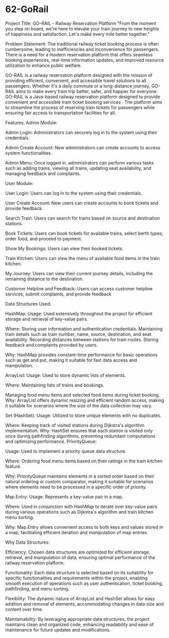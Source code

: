 # 62-GoRail

Project Title: GO-RAIL -  Railway Reservation Platform
"From the moment you step on board, we're here to elevate your train journey to new heights of happiness and satisfaction. Let's make every mile better together."


Problem Statement:
The traditional railway ticket booking process is often cumbersome, leading to inefficiencies and inconvenience for passengers. There is a need for a modern reservation platform that offers seamless booking experiences, real-time information updates, and improved resource utilization to enhance public welfare.


GO-RAIL is a railway reservation platform designed with the mission of providing efficient, convenient, and accessible travel solutions to all passengers. Whether it's a daily commute or a long-distance journey, GO-RAIL aims to make every train trip better, safer, and happier for everyone.
GO-RAIL is a Java-based railway reservation platform designed to provide convenient and accessible train ticket booking services . The platform aims to streamline the process of reserving train tickets for passengers while ensuring fair access to transportation facilities for all.


Features:
Admin Module:

Admin Login: Administrators can securely log in to the system using their credentials.

Admin Create Account: New administrators can create accounts to access system functionalities.

Admin Menu: Once logged in, administrators can perform various tasks such as adding trains, viewing all trains, updating seat availability, and managing feedback and complaints.

User Module:

User Login: Users can log in to the system using their credentials.

User Create Account: New users can create accounts to book tickets and provide feedback.

Search Train: Users can search for trains based on source and destination stations.

Book Tickets: Users can book tickets for available trains, select berth types, order food, and proceed to payment.

Show My Bookings: Users can view their booked tickets.

Train Kitchen: Users can view the menu of available food items in the train kitchen.

My Journey: Users can view their current journey details, including the remaining distance to the destination.

Customer Helpline and Feedback: Users can access customer helpline services, submit complaints, and provide feedback

Data Structures Used:

HashMap:
Usage: Used extensively throughout the project for efficient storage and retrieval of key-value pairs.

Where:
Storing user information and authentication credentials.
Maintaining train details such as train number, name, source, destination, and seat availability.
Recording distances between stations for train routes.
Storing feedback and complaints provided by users.

Why: HashMap provides constant-time performance for basic operations such as get and put, making it suitable for fast data access and manipulation.

ArrayList:
Usage: Used to store dynamic lists of elements.

Where:
Maintaining lists of trains and bookings.

Managing food menu items and selected food items during ticket booking.
Why: ArrayList offers dynamic resizing and efficient random access, making it suitable for scenarios where the size of the data collection may vary.

Set (HashSet):
Usage: Utilized to store unique elements with no duplicates.

Where:
Keeping track of visited stations during Dijkstra's algorithm implementation.
Why: HashSet ensures that each station is visited only once during pathfinding algorithms, preventing redundant computations and optimizing performance.
PriorityQueue:

Usage: Used to implement a priority queue data structure.

Where:
Ordering food menu items based on their ratings in the train kitchen feature.

Why: PriorityQueue maintains elements in a sorted order based on their natural ordering or custom comparator, making it suitable for scenarios where elements need to be processed in a specific order of priority.

Map.Entry:
Usage: Represents a key-value pair in a map.

Where:
Used in conjunction with HashMap to iterate over key-value pairs during various operations such as Dijkstra's algorithm and train kitchen menu sorting.

Why: Map.Entry allows convenient access to both keys and values stored in a map, facilitating efficient iteration and manipulation of map entries.


Why Data Structures:

Efficiency: Chosen data structures are optimized for efficient storage, retrieval, and manipulation of data, ensuring optimal performance of the railway reservation platform.

Functionality: Each data structure is selected based on its suitability for specific functionalities and requirements within the project, enabling smooth execution of operations such as user authentication, ticket booking, pathfinding, and menu sorting.

Flexibility: The dynamic nature of ArrayList and HashSet allows for easy addition and removal of elements, accommodating changes in data size and content over time.

Maintainability: By leveraging appropriate data structures, the project maintains clean and organized code, enhancing readability and ease of maintenance for future updates and modifications.

